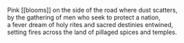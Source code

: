 Pink [[blooms]] on the side of the road where dust scatters,  
by the gathering of men who seek to protect a nation,  
a fever dream of holy rites and sacred destinies entwined,  
setting fires across the land of pillaged spices and temples.